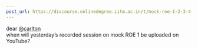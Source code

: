 ```yaml
---
post_url: https://discourse.onlinedegree.iitm.ac.in/t/mock-roe-1-2-3-4-tds-jan-2025/168449/14
---
```

dear [@carlton](/u/carlton)  
when will yesterday’s recorded session on mock ROE 1 be uploaded on YouTube?